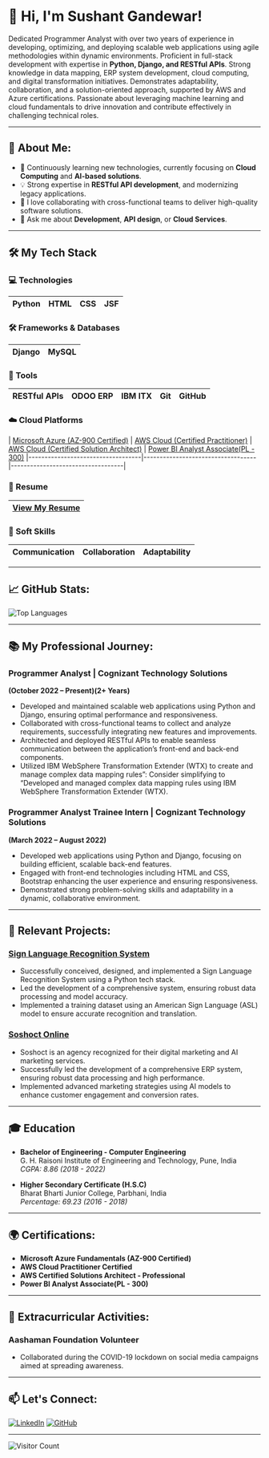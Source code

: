 # 👋 Hi, I'm **Sushant Gandewar**!

Dedicated Programmer Analyst with over two years of experience in developing, optimizing, and deploying scalable web applications using agile methodologies within dynamic environments. Proficient in full-stack development with expertise in **Python, Django, and RESTful APIs**. Strong knowledge in data mapping, ERP system development, cloud computing, and digital transformation initiatives. Demonstrates adaptability, collaboration, and a solution-oriented approach, supported by AWS and Azure certifications. Passionate about leveraging machine learning and cloud fundamentals to drive innovation and contribute effectively in challenging technical roles.

---

## 🚀 About Me:
- 🌱 Continuously learning new technologies, currently focusing on **Cloud Computing** and **AI-based solutions**.
- 💡 Strong expertise in **RESTful API development**, and modernizing legacy applications.
- 🔭 I love collaborating with cross-functional teams to deliver high-quality software solutions.
- 💬 Ask me about **Development**, **API design**, or **Cloud Services**.

---

## 🛠️ My Tech Stack

### 💻 Technologies
| Python | HTML | CSS | JSF |
|--------|------|-----|-----|

### 🛠️ Frameworks & Databases
| Django  | MySQL |
|---------|-------|

### 🔧 Tools
| RESTful APIs | ODOO ERP | IBM ITX | Git | GitHub |
|--------------|----------|---------|-----|--------|

### ☁️ Cloud Platforms
| [Microsoft Azure (AZ-900 Certified)](https://drive.google.com/file/d/1PtQUrAYu3VpWTm_mH0R8_dot1cRXO5Op/view?usp=sharing) | [AWS Cloud (Certified Practitioner)](https://drive.google.com/file/d/1iMdXt4hl_wyC1ftD2JhTMbUVdFUdChAE/view?usp=sharing) | [AWS Cloud (Certified Solution Architect)](https://drive.google.com/file/d/1ssdid3PIX-_oDgtyoWe1aepncA_lfOD5/view?usp=sharing) | [Power BI Analyst Associate(PL - 300)](https://drive.google.com/file/d/1QbUyZv8oJRzfI28vyaULvFx0Evu64nr-/view?usp=sharing)
|-----------------------------------|-----------------------------------|-----------------------------------|

### 📄 Resume
| [View My Resume](https://drive.google.com/file/d/11WwEWYJJgQIWZnZN5NEBLmpDnEbd0wse/view?usp=sharing) |
|-----------------------------------------------|


### 🧠 Soft Skills
| Communication | Collaboration | Adaptability |
|---------------|---------------|--------------|

---

## 📈 GitHub Stats:

![Top Languages](https://github-readme-stats.vercel.app/api/top-langs/?username=sushantgandewar&layout=compact&theme=dark)

---

## 📚 My Professional Journey:

### Programmer Analyst | Cognizant Technology Solutions
**(October 2022 – Present)(2+ Years)**  
- Developed and maintained scalable web applications using Python and Django, ensuring optimal
 performance and responsiveness.
- Collaborated with cross-functional teams to collect and analyze requirements, successfully integrating new
 features and improvements.
- Architected and deployed RESTful APIs to enable seamless communication between the application’s
 front-end and back-end components.
- Utilized IBM WebSphere Transformation Extender (WTX) to create and manage complex data mapping
 rules”: Consider simplifying to “Developed and managed complex data mapping rules using IBM WebSphere
 Transformation Extender (WTX).

### Programmer Analyst Trainee Intern | Cognizant Technology Solutions
**(March 2022 – August 2022)**  
- Developed web applications using Python and Django, focusing on building efficient, scalable back-end
 features.
- Engaged with front-end technologies including HTML and CSS, Bootstrap enhancing the user experience
 and ensuring responsiveness.
- Demonstrated strong problem-solving skills and adaptability in a dynamic, collaborative environment.
  
---

## 🌟 Relevant Projects:

### [Sign Language Recognition System](https://github.com/sushantgandewar)
-  Successfully conceived, designed, and implemented a Sign Language Recognition System using a Python tech
 stack.
- Led the development of a comprehensive system, ensuring robust data processing and model accuracy.
- Implemented a training dataset using an American Sign Language (ASL) model to ensure accurate
 recognition and translation.

### [Soshoct Online](https://soshoct.odoo.com)
-  Soshoct is an agency recognized for their digital marketing and AI marketing services.
- Successfully led the development of a comprehensive ERP system, ensuring robust data processing and high
 performance.
- Implemented advanced marketing strategies using AI models to enhance customer engagement and
 conversion rates.

---

## 🎓 Education

- **Bachelor of Engineering - Computer Engineering**  
  G. H. Raisoni Institute of Engineering and Technology, Pune, India  
  *CGPA: 8.86 (2018 - 2022)*

- **Higher Secondary Certificate (H.S.C)**  
  Bharat Bharti Junior College, Parbhani, India  
  *Percentage: 69.23 (2016 - 2018)*

---

## 🌍 Certifications:

- **Microsoft Azure Fundamentals (AZ-900 Certified)**
- **AWS Cloud Practitioner Certified**
- **AWS Certified Solutions Architect - Professional**
- **Power BI Analyst Associate(PL - 300)**

---

## 🌱 Extracurricular Activities:

### Aashaman Foundation Volunteer
- Collaborated during the COVID-19 lockdown on social media campaigns aimed at spreading awareness.

---

## 📫 Let's Connect:

[![LinkedIn](https://img.shields.io/badge/LinkedIn-Connect-blue)](https://www.linkedin.com/in/sushant-gandewar-613854b1) 
[![GitHub](https://img.shields.io/badge/GitHub-Follow-blue)](https://github.com/sushantgandewar)

---

![Visitor Count](https://komarev.com/ghpvc/?username=sushantgandewar&color=brightgreen)
